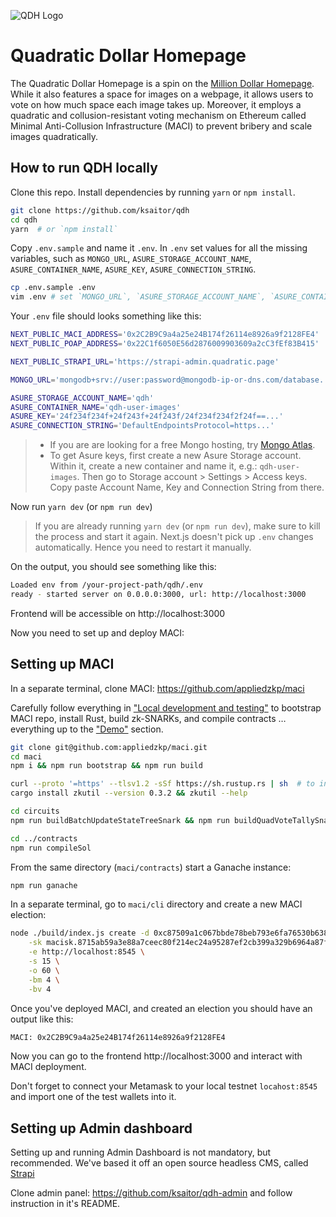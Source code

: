 ![QDH Logo](https://quadratic.page/ballot-box-emoji.png)

# Quadratic Dollar Homepage

The Quadratic Dollar Homepage is a spin on the [Million Dollar Homepage](http://www.milliondollarhomepage.com/). While
it also features a space for images on a webpage, it allows users to vote on how much space each image takes up.
Moreover, it employs a quadratic and collusion-resistant voting mechanism on Ethereum called Minimal Anti-Collusion
Infrastructure (MACI) to prevent bribery and scale images quadratically.

## How to run QDH locally


Clone this repo. Install dependencies by running `yarn` or `npm install`.

```bash
git clone https://github.com/ksaitor/qdh
cd qdh
yarn  # or `npm install`
```

Copy `.env.sample` and name it `.env`. In `.env` set values for all the missing variables, such as `MONGO_URL`, `ASURE_STORAGE_ACCOUNT_NAME`,
`ASURE_CONTAINER_NAME`, `ASURE_KEY`, `ASURE_CONNECTION_STRING`.

```bash
cp .env.sample .env
vim .env # set `MONGO_URL`, `ASURE_STORAGE_ACCOUNT_NAME`, `ASURE_CONTAINER_NAME`, `ASURE_KEY`, `ASURE_CONNECTION_STRING`.
```

Your `.env` file should looks something like this:
```bash
NEXT_PUBLIC_MACI_ADDRESS='0x2C2B9C9a4a25e24B174f26114e8926a9f2128FE4'
NEXT_PUBLIC_POAP_ADDRESS='0x22C1f6050E56d2876009903609a2cC3fEf83B415'

NEXT_PUBLIC_STRAPI_URL='https://strapi-admin.quadratic.page'

MONGO_URL='mongodb+srv://user:password@mongodb-ip-or-dns.com/database...'

ASURE_STORAGE_ACCOUNT_NAME='qdh'
ASURE_CONTAINER_NAME='qdh-user-images'
ASURE_KEY='24f234f234f+24f243f+24f243f/24f234f234f2f24f==...'
ASURE_CONNECTION_STRING='DefaultEndpointsProtocol=https...'
```

> - If you are are looking for a free Mongo hosting, try [Mongo Atlas](https://www.mongodb.com/cloud/atlas).
> - To get Asure keys, first create a new Asure Storage account. Within it, create a new container and name it, e.g.: `qdh-user-images`. Then go to Storage account > Settings > Access keys. Copy paste Account Name, Key and Connection String from there.


Now run `yarn dev` (or `npm run dev`)

> If you are already running `yarn dev` (or `npm run dev`), make sure to kill the process and start it again. Next.js doesn't pick up `.env` changes automatically. Hence you need to restart it manually.

On the output, you should see something like this:

```bash
Loaded env from /your-project-path/qdh/.env
ready - started server on 0.0.0.0:3000, url: http://localhost:3000
```

Frontend will be accessible on http://localhost:3000

Now you need to set up and deploy MACI:

## Setting up MACI

In a separate terminal, clone MACI: https://github.com/appliedzkp/maci

Carefully follow everything in ["Local development and testing"](https://github.com/appliedzkp/maci#local-development-and-testing)
to bootstrap MACI repo, install Rust, build zk-SNARKs, and compile contracts …everything up to the ["Demo"](https://github.com/appliedzkp/maci#demo) section.

```bash
git clone git@github.com:appliedzkp/maci.git
cd maci
npm i && npm run bootstrap && npm run build

curl --proto '=https' --tlsv1.2 -sSf https://sh.rustup.rs | sh  # to install Rust
cargo install zkutil --version 0.3.2 && zkutil --help

cd circuits
npm run buildBatchUpdateStateTreeSnark && npm run buildQuadVoteTallySnark

cd ../contracts
npm run compileSol
```

From the same directory (`maci/contracts`) start a Ganache instance:

```bash
npm run ganache
```

In a separate terminal, go to `maci/cli` directory and create a new MACI election:

```bash
node ./build/index.js create -d 0xc87509a1c067bbde78beb793e6fa76530b6382a4c0241e5e4a9ec0a0f44dc0d3 \
	-sk macisk.8715ab59a3e88a7ceec80f214ec24a95287ef2cb399a329b6964a87f85cf51c \
	-e http://localhost:8545 \
	-s 15 \
	-o 60 \
	-bm 4 \
	-bv 4
```

Once you've deployed MACI, and created an election you should have an output like this:

```bash
MACI: 0x2C2B9C9a4a25e24B174f26114e8926a9f2128FE4
```

Now you can go to the frontend http://localhost:3000 and interact with MACI deployment.

Don't forget to connect your Metamask to your local testnet `locahost:8545` and import one of the test wallets into it.


## Setting up Admin dashboard

Setting up and running Admin Dashboard is not mandatory, but recommended. We've based it off an open source headless
CMS, called [Strapi](https://strapi.io/)

Clone admin panel: https://github.com/ksaitor/qdh-admin and follow instruction in it's README.
